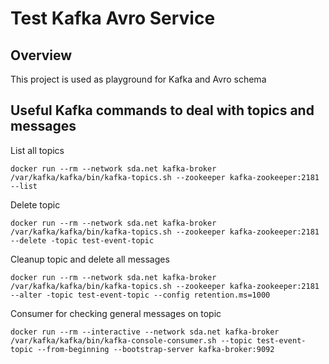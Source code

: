 

# Test Kafka Avro Service

## Overview
This project is used as playground for Kafka and Avro schema


## Useful Kafka commands to deal with topics and messages

List all topics
```
docker run --rm --network sda.net kafka-broker /var/kafka/kafka/bin/kafka-topics.sh --zookeeper kafka-zookeeper:2181 --list
```

Delete topic
```
docker run --rm --network sda.net kafka-broker /var/kafka/kafka/bin/kafka-topics.sh --zookeeper kafka-zookeeper:2181 --delete -topic test-event-topic
```

Cleanup topic and delete all messages
```
docker run --rm --network sda.net kafka-broker /var/kafka/kafka/bin/kafka-topics.sh --zookeeper kafka-zookeeper:2181 --alter -topic test-event-topic --config retention.ms=1000
```

Consumer for checking general messages on topic
```
docker run --rm --interactive --network sda.net kafka-broker /var/kafka/kafka/bin/kafka-console-consumer.sh --topic test-event-topic --from-beginning --bootstrap-server kafka-broker:9092
```
